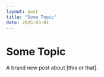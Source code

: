 ```yaml
---
layout: post
title: "Some Topic"
date: 2025-03-01
---
```

# Some Topic
A brand new post about [this or that].
